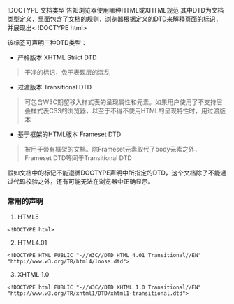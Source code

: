  !DOCTYPE 文档类型  告知浏览器使用哪种HTML或XHTML规范   其中DTD为文档类型定义，里面包含了文档的规则，浏览器根据定义的DTD来解释页面的标识，并展现出< !DOCTYPE html>

该标签可声明三种DTD类型：
- 严格版本 XHTML Strict DTD
>干净的标记，免于表现层的混乱
- 过渡版本  Transitional DTD
>可包含W3C期望移入样式表的呈现属性和元素。如果用户使用了不支持层叠样式表CSS的浏览器，以至于不得不使用HTML的呈现特性时，用过渡版本
- 基于框架的HTML版本 Frameset DTD
>被用于带有框架的文档。除Frameset元素取代了body元素之外，Frameset DTD等同于Transitional DTD

假如文档中的标记不能遵循DOCTYPE声明中所指定的DTD，这个文档除了不能通过代码校验之外，还有可能无法在浏览器中正确显示。

### 常用的声明
1. HTML5 
```
<!DOCTYPE html>
```
2. HTML4.01
```
<!DOCTYPE HTML PUBLIC "-//W3C//DTD HTML 4.01 Transitional//EN"
"http://www.w3.org/TR/html4/loose.dtd">
```
3. XHTML 1.0
```
<!DOCTYPE html PUBLIC "-//W3C//DTD XHTML 1.0 Transitional//EN"
"http://www.w3.org/TR/xhtml1/DTD/xhtml1-transitional.dtd">
```
